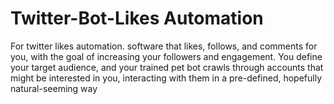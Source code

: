 # Twitter-Bot-Likes Automation
For twitter likes automation. 
software that likes, follows, and comments for you, with the goal of increasing your followers and engagement. You define your target audience, and your trained pet bot crawls through accounts that might be interested in you, interacting with them in a pre-defined, hopefully natural-seeming way
